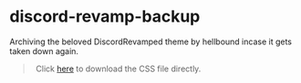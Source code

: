 # discord-revamp-backup

Archiving the beloved DiscordRevamped theme by hellbound incase it gets taken down again.

>  
Click [here](https://downgit.github.io/#/home?url=https://github.com/matttMP/discord-revamp-backup/blob/master/DiscordRevampBackup.theme.css) to download the CSS file directly.
